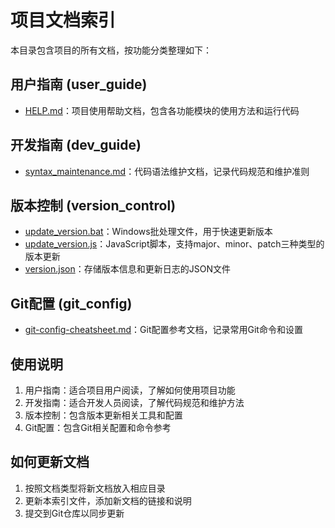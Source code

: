 # 项目文档索引

本目录包含项目的所有文档，按功能分类整理如下：

## 用户指南 (user_guide)
- [HELP.md](user_guide/HELP.md)：项目使用帮助文档，包含各功能模块的使用方法和运行代码

## 开发指南 (dev_guide)
- [syntax_maintenance.md](dev_guide/syntax_maintenance.md)：代码语法维护文档，记录代码规范和维护准则

## 版本控制 (version_control)
- [update_version.bat](version_control/update_version.bat)：Windows批处理文件，用于快速更新版本
- [update_version.js](version_control/update_version.js)：JavaScript脚本，支持major、minor、patch三种类型的版本更新
- [version.json](version_control/version.json)：存储版本信息和更新日志的JSON文件

## Git配置 (git_config)
- [git-config-cheatsheet.md](git_config/git-config-cheatsheet.md)：Git配置参考文档，记录常用Git命令和设置

## 使用说明
1. 用户指南：适合项目用户阅读，了解如何使用项目功能
2. 开发指南：适合开发人员阅读，了解代码规范和维护方法
3. 版本控制：包含版本更新相关工具和配置
4. Git配置：包含Git相关配置和命令参考

## 如何更新文档
1. 按照文档类型将新文档放入相应目录
2. 更新本索引文件，添加新文档的链接和说明
3. 提交到Git仓库以同步更新